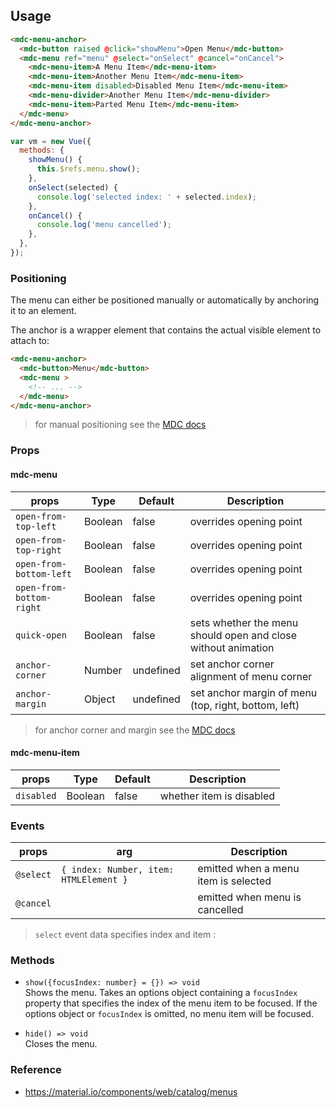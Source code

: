 ## Usage

```html
<mdc-menu-anchor>
  <mdc-button raised @click="showMenu">Open Menu</mdc-button>
  <mdc-menu ref="menu" @select="onSelect" @cancel="onCancel">
    <mdc-menu-item>A Menu Item</mdc-menu-item>
    <mdc-menu-item>Another Menu Item</mdc-menu-item>
    <mdc-menu-item disabled>Disabled Menu Item</mdc-menu-item>
    <mdc-menu-divider>Another Menu Item</mdc-menu-divider>
    <mdc-menu-item>Parted Menu Item</mdc-menu-item>
  </mdc-menu>
</mdc-menu-anchor>
```

```javascript
var vm = new Vue({
  methods: {
    showMenu() {
      this.$refs.menu.show();
    },
    onSelect(selected) {
      console.log('selected index: ' + selected.index);
    },
    onCancel() {
      console.log('menu cancelled');
    },
  },
});
```

### Positioning

The menu can either be positioned manually or automatically by anchoring it to an element.

The anchor is a wrapper element that contains the actual visible element to attach to:

```html
<mdc-menu-anchor>
  <mdc-button>Menu</mdc-button>
  <mdc-menu >
    <!-- ... -->
  </mdc-menu>
</mdc-menu-anchor>
```

> for manual positioning see the [MDC docs](https://material.io/components/web/catalog/menus/#manual-positioning)

### Props

#### mdc-menu

| props                    | Type    | Default   | Description                                                   |
| ------------------------ | ------- | --------- | ------------------------------------------------------------- |
| `open-from-top-left`     | Boolean | false     | overrides opening point                                       |
| `open-from-top-right`    | Boolean | false     | overrides opening point                                       |
| `open-from-bottom-left`  | Boolean | false     | overrides opening point                                       |
| `open-from-bottom-right` | Boolean | false     | overrides opening point                                       |
| `quick-open`             | Boolean | false     | sets whether the menu should open and close without animation |
| `anchor-corner`          | Number  | undefined | set anchor corner alignment of menu corner                    |
| `anchor-margin`          | Object  | undefined | set anchor margin of menu (top, right, bottom, left)          |

> for anchor corner and margin see the [MDC docs](https://github.com/material-components/material-components-web/tree/master/packages/mdc-menu#MDCMenu)

#### mdc-menu-item

| props      | Type    | Default | Description              |
| ---------- | ------- | ------- | ------------------------ |
| `disabled` | Boolean | false   | whether item is disabled |

### Events

| props     | arg                                    | Description                          |
| --------- | -------------------------------------- | ------------------------------------ |
| `@select` | `{ index: Number, item: HTMLElement }` | emitted when a menu item is selected |
| `@cancel` |                                        | emitted when menu is cancelled       |

> `select` event data specifies index and item :

### Methods

* `show({focusIndex: number} = {}) => void`  
  Shows the menu. Takes an options object containing a `focusIndex` property that
  specifies the index of the menu item to be focused.
  If the options object or `focusIndex` is omitted, no menu item will be focused.

* `hide() => void`  
  Closes the menu.

### Reference

* <https://material.io/components/web/catalog/menus>
